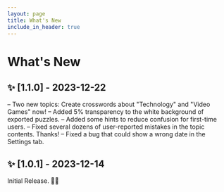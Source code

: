 ```yaml
---
layout: page
title: What's New
include_in_header: true
---
```



# What's New

## ✨ [1.1.0] - 2023-12-22

– Two new topics: Create crosswords about "Technology" and "Video Games" now!
– Added 5% transparency to the white background of exported puzzles.
– Added some hints to reduce confusion for first-time users.
– Fixed several dozens of user-reported mistakes in the topic contents. Thanks!
– Fixed a bug that could show a wrong date in the Settings tab.

## ✨ [1.0.1] - 2023-12-14

Initial Release. 🚀🎉

